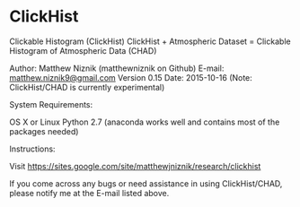 # ClickHist

Clickable Histogram (ClickHist)
ClickHist + Atmospheric Dataset =
Clickable Histogram of Atmospheric Data (CHAD)

Author: Matthew Niznik (matthewniznik on Github)
E-mail: matthew.niznik9@gmail.com
Version 0.15
Date: 2015-10-16
(Note: ClickHist/CHAD is currently experimental)

System Requirements:

OS X or Linux
Python 2.7 (anaconda works well and contains most of the packages needed)

Instructions:

Visit https://sites.google.com/site/matthewjniznik/research/clickhist

If you come across any bugs or need assistance in using ClickHist/CHAD, please notify me at the E-mail listed above.
